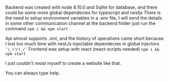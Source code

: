 Backend was created with node 8.10.0 and Sqlite for database, and there could be some more global dependecies for typescript and nestjs
There is the need to setup environment variables in a .env file, I will send the details in some other communication channel
at the backend folder just run the command `npm i && npm start`

Api almost supports .xml, and the history of operations came short because I lost too much time with nestJs injectable dependecies in global injectors `¯\_(ツ)_/¯`
Frontend was setup with react (react-scripts needed)
`npm i && npm start`

I just couldn't resist myself to create a website like that.


You can always type help. 
